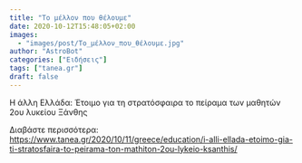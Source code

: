 ```yaml
---
title: "Το μέλλον που θέλουμε"
date: 2020-10-12T15:48:05+02:00
images:
  - "images/post/Το_μέλλον_που_θέλουμε.jpg"
author: "AstroBot"
categories: ["Ειδήσεις"]
tags: ["tanea.gr"]
draft: false
---
```


Η άλλη Ελλάδα: Έτοιμο για τη στρατόσφαιρα το πείραμα των μαθητών 2ου λυκείου Ξάνθης

Διαβάστε περισσότερα: https://www.tanea.gr/2020/10/11/greece/education/i-alli-ellada-etoimo-gia-ti-stratosfaira-to-peirama-ton-mathiton-2ou-lykeio-ksanthis/
